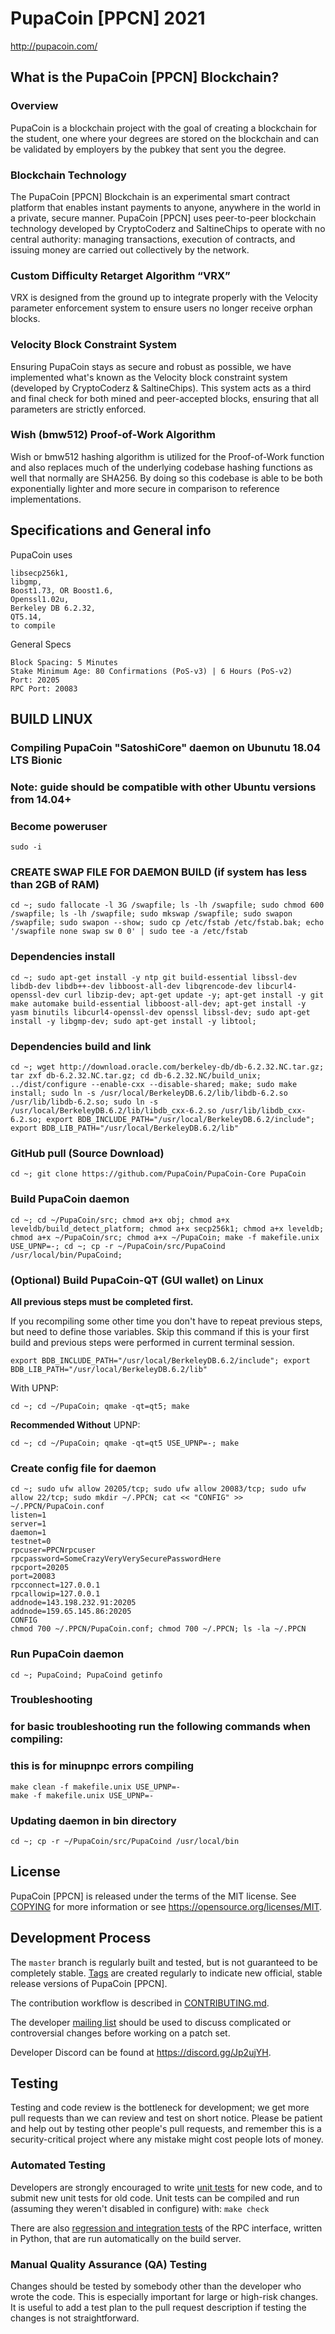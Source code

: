 PupaCoin [PPCN] 2021
===========================================================================================

http://pupacoin.com/

What is the PupaCoin [PPCN] Blockchain?
-----------------------------------------

### Overview
PupaCoin is a blockchain project with the goal of creating a blockchain for the student, one where your degrees are stored on the blockchain and can be validated by employers by the pubkey that sent you the degree.

### Blockchain Technology
The PupaCoin [PPCN] Blockchain is an experimental smart contract platform that enables 
instant payments to anyone, anywhere in the world in a private, secure manner. 
PupaCoin [PPCN] uses peer-to-peer blockchain technology developed by CryptoCoderz and SaltineChips to operate
with no central authority: managing transactions, execution of contracts, and 
issuing money are carried out collectively by the network.

### Custom Difficulty Retarget Algorithm “VRX”
VRX is designed from the ground up to integrate properly with the Velocity parameter enforcement system to ensure users no longer receive orphan blocks.

### Velocity Block Constraint System
Ensuring PupaCoin stays as secure and robust as possible, we have implemented what's known as the Velocity block constraint system (developed by CryptoCoderz & SaltineChips). This system acts as a third and final check for both mined and peer-accepted blocks, ensuring that all parameters are strictly enforced.

### Wish (bmw512) Proof-of-Work Algorithm
Wish or bmw512 hashing algorithm is utilized for the Proof-of-Work function and also replaces much of the underlying codebase hashing functions as well that normally are SHA256. By doing so this codebase is able to be both exponentially lighter and more secure in comparison to reference implementations.

Specifications and General info
------------------
PupaCoin uses 

	libsecp256k1,
	libgmp,
	Boost1.73, OR Boost1.6,  
	Openssl1.02u,
	Berkeley DB 6.2.32,
	QT5.14,
	to compile


General Specs

	Block Spacing: 5 Minutes
	Stake Minimum Age: 80 Confirmations (PoS-v3) | 6 Hours (PoS-v2)
	Port: 20205
	RPC Port: 20083


BUILD LINUX
-----------
### Compiling PupaCoin "SatoshiCore" daemon on Ubunutu 18.04 LTS Bionic
### Note: guide should be compatible with other Ubuntu versions from 14.04+

### Become poweruser
```
sudo -i
```
### CREATE SWAP FILE FOR DAEMON BUILD (if system has less than 2GB of RAM)
```
cd ~; sudo fallocate -l 3G /swapfile; ls -lh /swapfile; sudo chmod 600 /swapfile; ls -lh /swapfile; sudo mkswap /swapfile; sudo swapon /swapfile; sudo swapon --show; sudo cp /etc/fstab /etc/fstab.bak; echo '/swapfile none swap sw 0 0' | sudo tee -a /etc/fstab
```

### Dependencies install
```
cd ~; sudo apt-get install -y ntp git build-essential libssl-dev libdb-dev libdb++-dev libboost-all-dev libqrencode-dev libcurl4-openssl-dev curl libzip-dev; apt-get update -y; apt-get install -y git make automake build-essential libboost-all-dev; apt-get install -y yasm binutils libcurl4-openssl-dev openssl libssl-dev; sudo apt-get install -y libgmp-dev; sudo apt-get install -y libtool;
```

### Dependencies build and link
```
cd ~; wget http://download.oracle.com/berkeley-db/db-6.2.32.NC.tar.gz; tar zxf db-6.2.32.NC.tar.gz; cd db-6.2.32.NC/build_unix; ../dist/configure --enable-cxx --disable-shared; make; sudo make install; sudo ln -s /usr/local/BerkeleyDB.6.2/lib/libdb-6.2.so /usr/lib/libdb-6.2.so; sudo ln -s /usr/local/BerkeleyDB.6.2/lib/libdb_cxx-6.2.so /usr/lib/libdb_cxx-6.2.so; export BDB_INCLUDE_PATH="/usr/local/BerkeleyDB.6.2/include"; export BDB_LIB_PATH="/usr/local/BerkeleyDB.6.2/lib"
```

### GitHub pull (Source Download)
```
cd ~; git clone https://github.com/PupaCoin/PupaCoin-Core PupaCoin
```

### Build PupaCoin daemon
```
cd ~; cd ~/PupaCoin/src; chmod a+x obj; chmod a+x leveldb/build_detect_platform; chmod a+x secp256k1; chmod a+x leveldb; chmod a+x ~/PupaCoin/src; chmod a+x ~/PupaCoin; make -f makefile.unix USE_UPNP=-; cd ~; cp -r ~/PupaCoin/src/PupaCoind /usr/local/bin/PupaCoind;
```

### (Optional) Build PupaCoin-QT (GUI wallet) on Linux 

**All previous steps must be completed first.**

If you recompiling some other time you don't have to repeat previous steps, but need to define those variables. Skip this command if this is your first build and previous steps were performed in current terminal session.
```
export BDB_INCLUDE_PATH="/usr/local/BerkeleyDB.6.2/include"; export BDB_LIB_PATH="/usr/local/BerkeleyDB.6.2/lib"
```

With UPNP:

```
cd ~; cd ~/PupaCoin; qmake -qt=qt5; make
```

**Recommended Without** UPNP:

```
cd ~; cd ~/PupaCoin; qmake -qt=qt5 USE_UPNP=-; make
```



### Create config file for daemon
```
cd ~; sudo ufw allow 20205/tcp; sudo ufw allow 20083/tcp; sudo ufw allow 22/tcp; sudo mkdir ~/.PPCN; cat << "CONFIG" >> ~/.PPCN/PupaCoin.conf
listen=1
server=1
daemon=1
testnet=0
rpcuser=PPCNrpcuser
rpcpassword=SomeCrazyVeryVerySecurePasswordHere
rpcport=20205
port=20083
rpcconnect=127.0.0.1
rpcallowip=127.0.0.1
addnode=143.198.232.91:20205
addnode=159.65.145.86:20205
CONFIG
chmod 700 ~/.PPCN/PupaCoin.conf; chmod 700 ~/.PPCN; ls -la ~/.PPCN
```

### Run PupaCoin daemon
```
cd ~; PupaCoind; PupaCoind getinfo
```

### Troubleshooting
### for basic troubleshooting run the following commands when compiling:
### this is for minupnpc errors compiling

```
make clean -f makefile.unix USE_UPNP=-
make -f makefile.unix USE_UPNP=-
```
### Updating daemon in bin directory
```
cd ~; cp -r ~/PupaCoin/src/PupaCoind /usr/local/bin
```

License
-------

PupaCoin [PPCN] is released under the terms of the MIT license. See [COPYING](COPYING) for more
information or see https://opensource.org/licenses/MIT.

Development Process
-------------------

The `master` branch is regularly built and tested, but is not guaranteed to be
completely stable. [Tags](https://github.com/SaltineChips/PupaCoin/Tags) are created
regularly to indicate new official, stable release versions of PupaCoin [PPCN].

The contribution workflow is described in [CONTRIBUTING.md](CONTRIBUTING.md).

The developer [mailing list](https://lists.linuxfoundation.org/mailman/listinfo/bitcoin-dev)
should be used to discuss complicated or controversial changes before working
on a patch set.

Developer Discord can be found at https://discord.gg/Jp2ujYH.

Testing
-------

Testing and code review is the bottleneck for development; we get more pull
requests than we can review and test on short notice. Please be patient and help out by testing
other people's pull requests, and remember this is a security-critical project where any mistake might cost people
lots of money.

### Automated Testing

Developers are strongly encouraged to write [unit tests](/doc/unit-tests.md) for new code, and to
submit new unit tests for old code. Unit tests can be compiled and run
(assuming they weren't disabled in configure) with: `make check`

There are also [regression and integration tests](/qa) of the RPC interface, written
in Python, that are run automatically on the build server.

### Manual Quality Assurance (QA) Testing

Changes should be tested by somebody other than the developer who wrote the
code. This is especially important for large or high-risk changes. It is useful
to add a test plan to the pull request description if testing the changes is
not straightforward.
